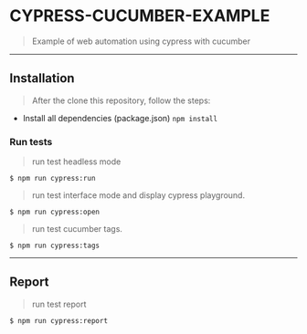 # CYPRESS-CUCUMBER-EXAMPLE

> Example of web automation using cypress with cucumber

---

## Installation

> After the clone this repository, follow the steps:

- Install all dependencies (package.json)
`npm install`

### Run tests

> run test headless mode

```
$ npm run cypress:run
```

> run test interface mode and display cypress playground.

```
$ npm run cypress:open
```

> run test cucumber tags.

```
$ npm run cypress:tags
```

---

## Report

> run test report

```
$ npm run cypress:report
```